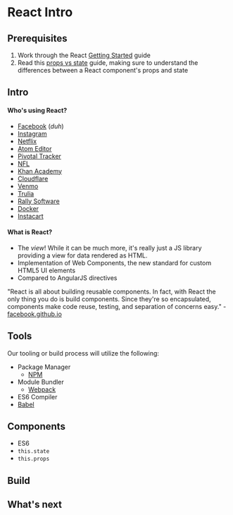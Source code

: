 # React Intro

## Prerequisites

1. Work through the React [Getting Started](https://facebook.github.io/react/docs/getting-started.html) guide
1. Read this [props vs state](https://github.com/uberVU/react-guide/blob/master/props-vs-state.md) guide, making sure to understand the differences between a React component's props and state

## Intro

#### Who's using React?
  - [Facebook](http://facebook.com) (*duh*)
  - [Instagram](http://instagram.com)
  - [Netflix](http://netflix.com)
  - [Atom Editor](http://atom.io)
  - [Pivotal Tracker](http://khanacademy.com)
  - [NFL](https://github.com/nfl?utf8=%E2%9C%93&query=react)
  - [Khan Academy](http://khanacademy.com)
  - [Cloudflare](http://www.cloudflare.com)
  - [Venmo](http://venmo.com)
  - [Trulia](http://trulia.com)
  - [Rally Software](http://rallydev.com)
  - [Docker](http://hub.docker.com)
  - [Instacart](http://instacart.com)

#### What is React?

- The *view*! While it can be much more, it's really just a JS library providing a view for data rendered as HTML.
- Implementation of Web Components, the new standard for custom HTML5 UI elements
- Compared to AngularJS directives

"React is all about building reusable components. In fact, with React the only thing you do is build components. Since they're so encapsulated, components make code reuse, testing, and separation of concerns easy." - [facebook.github.io](https://facebook.github.io/react/docs/why-react.html#build-composable-components)

## Tools
Our tooling or build process will utilize the following:

- Package Manager
  - [NPM](https://www.npmjs.com/)
- Module Bundler
  - [Webpack](https://webpack.github.io)
- ES6 Compiler
 - [Babel](https://babeljs.io/)

## Components

- ES6
- `this.state`
- `this.props`

## Build

## What's next
